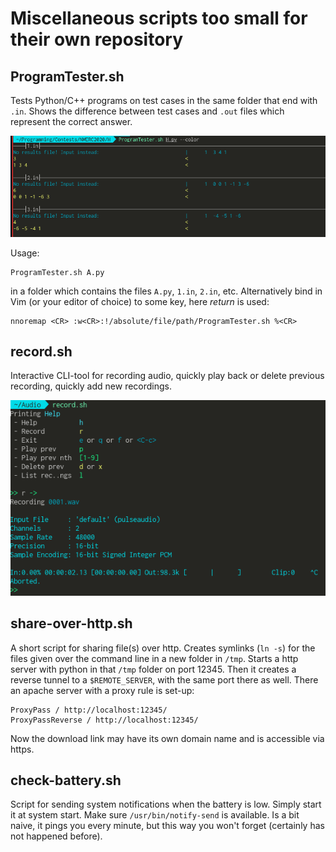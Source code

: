 # Miscellaneous scripts too small for their own repository

## ProgramTester.sh

Tests Python/C++ programs on test cases in the same folder that end with `.in`. 
Shows the difference between test cases and `.out` files which represent the correct answer.

![](media/programtester.png)

Usage:

```
ProgramTester.sh A.py
```
 
in a folder which contains the files `A.py`, `1.in`, `2.in`, etc.
Alternatively bind in Vim (or your editor of choice) to some key, here *return* is used:

```
nnoremap <CR> :w<CR>:!/absolute/file/path/ProgramTester.sh %<CR>
```

## record.sh

Interactive CLI-tool for recording audio, quickly play back or delete previous recording, quickly add new recordings.

![](media/record.png)

## share-over-http.sh

A short script for sharing file(s) over http. 
Creates symlinks (`ln -s`) for the files given over the command line in a new folder in `/tmp`.
Starts a http server with python in that `/tmp` folder on port 12345. 
Then it creates a reverse tunnel to a `$REMOTE_SERVER`, with the same port there as well.
There an apache server with a proxy rule is set-up:

```
ProxyPass / http://localhost:12345/
ProxyPassReverse / http://localhost:12345/
```

Now the download link may have its own domain name and is accessible via https.

## check-battery.sh

Script for sending system notifications when the battery is low. Simply start it at system start.
Make sure `/usr/bin/notify-send` is available. Is a bit naive, it pings you every minute, but
this way you won't forget (certainly has not happened before). 
